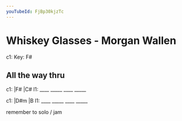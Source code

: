 ```yaml
---
youTubeId: FjBp30kjzTc
---
```


# Whiskey Glasses - Morgan Wallen

c1: Key: F#

## All the way thru

c1: |F#        |C#
l1:  ____ _____ ____ _____

c1: |D#m       |B
l1:  ____ _____ ____ _____

remember to solo / jam
